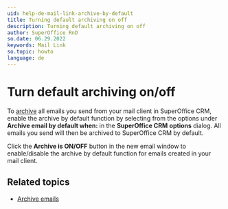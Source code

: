 ```yaml
---
uid: help-de-mail-link-archive-by-default
title: Turning default archiving on off
description: Turning default archiving on off
author: SuperOffice RnD
so.date: 06.29.2022
keywords: Mail Link
so.topic: howto
language: de
---
```


# Turn default archiving on/off

To [archive][1] all emails you send from your mail client in SuperOffice CRM, enable the archive by default function by selecting from the options under **Archive email by default when:** in the **SuperOffice CRM** **options** dialog. All emails you send will then be archived to SuperOffice CRM by default.

Click the **Archive is ON/OFF** button in the new email window to enable/disable the archive by default function for emails created in your mail client.

## Related topics

* [Archive emails][3]

<!-- Referenced links -->
[1]: default.md
[3]: ../archive.md

<!-- Referenced images -->

